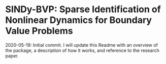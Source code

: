 # SINDy-BVP: Sparse Identification of Nonlinear Dynamics for Boundary Value Problems

2020-05-19: Initial commit. I will update this Readme with an overview of the package, a description of how it works, and reference to the research paper.